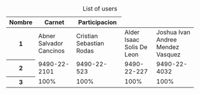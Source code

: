 <table class="table caption-top">
  <caption>List of users</caption>
  <thead>
    <tr>
      <th scope="col">Nombre</th>
      <th scope="col">Carnet</th>
      <th scope="col">Participacion</th>
    </tr>
  </thead>
  <tbody>
    <tr>
      <th scope="row">1</th>
      <td>Abner Salvador Cancinos</td>
      <td>Cristian Sebastian Rodas</td>
      <td>Alder Isaac Solis De Leon</td>
      <td>Joshua Ivan Andree Mendez Vasquez</td>
    </tr>
    <tr>
      <th scope="row">2</th>
      <td>9490-22-2101</td>
      <td>9490-22-523</td>
      <td>9490-22-227</td>
       <td>9490-22-4032</td>
    </tr>
     <tr>
      <th scope="row">3</th>
      <td>100%</td>
      <td>100%</td>
      <td>100%</td>
       <td>100%</td>
    </tr>
  </tbody>
</table>

